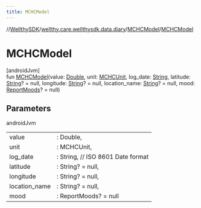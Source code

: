 ```yaml
---
title: MCHCModel
---
```

//[WellthySDK](../../../index.html)/[wellthy.care.wellthysdk.data.diary](../index.html)/[MCHCModel](index.html)/[MCHCModel](-m-c-h-c-model.html)



# MCHCModel



[androidJvm]\
fun [MCHCModel](-m-c-h-c-model.html)(value: [Double](https://kotlinlang.org/api/latest/jvm/stdlib/kotlin/-double/index.html), unit: [MCHCUnit](../-m-c-h-c-unit/index.html), log_date: [String](https://kotlinlang.org/api/latest/jvm/stdlib/kotlin/-string/index.html), latitude: [String](https://kotlinlang.org/api/latest/jvm/stdlib/kotlin/-string/index.html)? = null, longitude: [String](https://kotlinlang.org/api/latest/jvm/stdlib/kotlin/-string/index.html)? = null, location_name: [String](https://kotlinlang.org/api/latest/jvm/stdlib/kotlin/-string/index.html)? = null, mood: [ReportMoods](../-report-moods/index.html)? = null)



## Parameters


androidJvm

| | |
|---|---|
| value | : Double, |
| unit | : MCHCUnit, |
| log_date | : String, // ISO 8601 Date format |
| latitude | : String? = null, |
| longitude | : String? = null, |
| location_name | : String? = null, |
| mood | : ReportMoods? = null |





